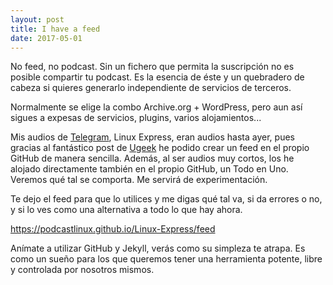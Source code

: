 ```yaml
---
layout: post
title: I have a feed
date: 2017-05-01
---
```


No feed, no podcast. Sin un fichero que permita la suscripción no es posible compartir tu podcast. Es la esencia de éste y un quebradero de cabeza si quieres generarlo independiente de servicios de terceros.

Normalmente se elige la combo Archive.org + WordPress, pero aun así sigues a expesas de servicios, plugins, varios alojamientos...

Mis audios de [Telegram](https://t.me/podcastlinux), Linux Express, eran 
audios hasta ayer, pues gracias al fantástico post de [Ugeek](https://ugeek.github.io/generar-feed-para-podcast-en-jekyll/) he 
podido crear un feed en el propio GitHub de manera sencilla. Además, al ser audios muy cortos, los he alojado directamente también en el propio GitHub, un Todo en Uno. Veremos qué tal se comporta. Me servirá de experimentación.

Te dejo el feed para que lo utilices y me digas qué tal va, si da 
errores o no, y si lo ves como una alternativa a todo lo que hay ahora.

<https://podcastlinux.github.io/Linux-Express/feed>

Anímate a utilizar GitHub y Jekyll, verás como su simpleza te atrapa. Es 
como un sueño para los que queremos tener una herramienta potente, libre 
y controlada por nosotros mismos.

